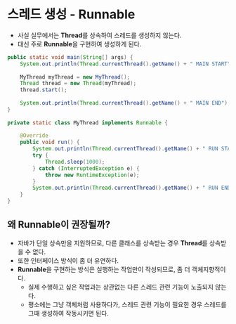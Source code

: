 # 스레드 생성 - Runnable

- 사실 실무에서는 **Thread**를 상속하여 스레드를 생성하지 않는다.
- 대신 주로 **Runnable**을 구현하여 생성하게 된다.

```java
public static void main(String[] args) {
	System.out.println(Thread.currentThread().getName() + " MAIN START");
	
	MyThread myThread = new MyThread();
	Thread thread = new Thread(myThread);
	thread.start();
	
	System.out.println(Thread.currentThread().getName() + " MAIN END");
}
	
private static class MyThread implements Runnable {
	
	@Override
	public void run() {
		System.out.println(Thread.currentThread().getName() + " RUN START");
		try {
			Thread.sleep(1000);
		} catch (InterruptedException e) {
			throw new RuntimeException(e);
		}
		System.out.println(Thread.currentThread().getName() + " RUN END");
	}
}
```

## 왜 Runnable이 권장될까?

- 자바가 단일 상속만을 지원하므로, 다른 클래스를 상속받는 경우 **Thread**를 상속받을 수 없다.
- 또한 인터페이스 방식이 좀 더 유연하다.
- **Runnable**을 구현하는 방식은 실행하는 작업만이 작성되므로, 좀 더 객체지향적이다.
  - 실제 수행하고 싶은 작업과는 상관없는 다른 스레드 관련 기능이 노출되지 않는다.
  - 평소에는 그냥 객체처럼 사용하다가, 스레드 관련 기능이 필요한 경우 스레드를 그때 생성하여 작동시키면 된다.
